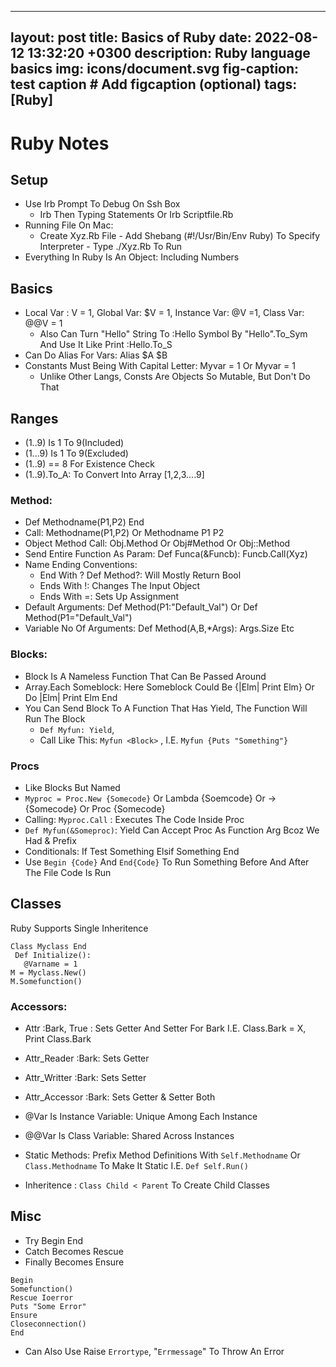 
---
layout: post
title: Basics of Ruby
date: 2022-08-12 13:32:20 +0300
description: Ruby language basics
img: icons/document.svg
fig-caption: test caption # Add figcaption (optional)
tags: [Ruby]
---

# Ruby Notes

## Setup

- Use Irb Prompt To Debug On Ssh Box 
	- Irb Then Typing Statements Or Irb Scriptfile.Rb  
- Running File On Mac:
	- Create Xyz.Rb File - Add Shebang (#!/Usr/Bin/Env Ruby) To Specify Interpreter - Type ./Xyz.Rb To Run
- Everything In Ruby Is An Object: Including Numbers 

## Basics 

- Local Var : V = 1, Global Var: $V = 1, Instance Var: @V =1, Class Var: @@V = 1
	- Also Can Turn "Hello" String To :Hello Symbol By "Hello".To_Sym And Use It Like Print :Hello.To_S 
- Can Do Alias For Vars: Alias $A $B
- Constants Must Being With Capital Letter: Myvar = 1 Or Myvar = 1
	- Unlike Other Langs, Consts Are Objects So Mutable, But Don't Do That

## Ranges 
- (1..9) Is 1 To 9(Included)
- (1...9) Is 1 To 9(Excluded)
- (1..9) == 8 For Existence Check
- (1..9).To_A: To Convert Into Array [1,2,3....9]
  
### Method:
- Def Methodname(P1,P2) End 
-  Call: Methodname(P1,P2) Or Methodname P1 P2
- Object Method Call: Obj.Method Or Obj#Method Or Obj::Method
- Send Entire Function As Param: Def Funca(&Funcb): Funcb.Call(Xyz)
- Name Ending Conventions:
	-  End With ? Def Method?: Will Mostly Return Bool
	- Ends With !: Changes The Input Object 
	- Ends With =: Sets Up Assignment
- Default Arguments: Def Method(P1:"Default_Val") Or Def Method(P1="Default_Val") 
- Variable No Of Arguments: Def Method(A,B,*Args): Args.Size Etc 

### Blocks:
- Block Is A Nameless Function That Can Be Passed Around
- Array.Each Someblock: Here Someblock Could Be {|Elm| Print Elm} Or Do |Elm| Print Elm End
- You Can Send Block To A Function That Has Yield, The Function Will Run The Block 
	- `Def Myfun: Yield`, 
	- Call Like This: `Myfun <Block>` , I.E. `Myfun {Puts "Something"}`
### Procs
- Like Blocks But Named
- `Myproc = Proc.New {Somecode}` Or Lambda {Soemcode} Or ->{Somecode} Or Proc {Somecode}
- Calling: `Myproc.Call` : Executes The Code Inside Proc
- `Def Myfun(&Someproc)`: Yield Can Accept Proc As Function Arg Bcoz We Had & Prefix
- Conditionals: If Test Something Elsif Something End 
- Use `Begin {Code}` And `End{Code}` To Run Something Before And After The File Code Is Run

## Classes
Ruby Supports Single Inheritence 

    Class Myclass End
     Def Initialize(): 
       @Varname = 1
    M = Myclass.New()
    M.Somefunction()

### Accessors:
   - Attr :Bark, True : Sets Getter And Setter For Bark I.E. Class.Bark = X, Print Class.Bark
   - Attr_Reader :Bark: Sets Getter
   - Attr_Writter :Bark: Sets Setter
   - Attr_Accessor :Bark: Sets Getter & Setter Both

- @Var Is Instance Variable: Unique Among Each Instance
- @@Var Is Class Variable: Shared Across Instances 
- Static Methods: Prefix Method Definitions With `Self.Methodname` Or `Class.Methodname` To Make It Static I.E. `Def Self.Run()`
- Inheritence : `Class Child < Parent` To Create Child Classes

## Misc
- Try Begin End 
- Catch Becomes Rescue
- Finally Becomes Ensure
``` 
Begin
Somefunction()
Rescue Ioerror
Puts "Some Error"
Ensure
Closeconnection()
End 
```
                                    
- Can Also Use Raise `Errortype`, "`Errmessage`" To Throw An Error
